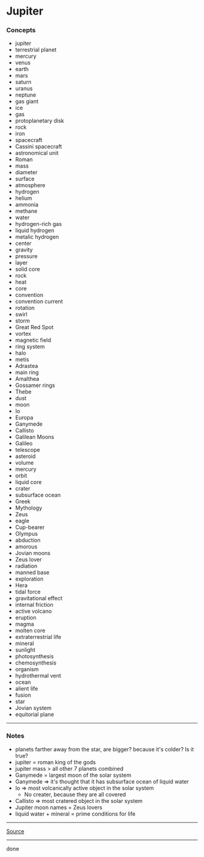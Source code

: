 # Jupiter

### Concepts

- jupiter
- terrestrial planet
- mercury
- venus
- earth
- mars
- saturn
- uranus
- neptune
- gas giant
- ice
- gas
- protoplanetary disk
- rock
- iron
- spacecraft
- Cassini spacecraft
- astronomical unit
- Roman
- mass
- diameter
- surface
- atmosphere
- hydrogen
- helium
- ammonia
- methane
- water
- hydrogen-rich gas
- liquid hydrogen
- metalic hydrogen
- center
- gravity
- pressure
- layer
- solid core
- rock
- heat
- core
- convention
- convention current
- rotation
- swirl
- storm
- Great Red Spot
- vortex
- magnetic field
- ring system
- halo
- metis
- Adrastea
- main ring
- Amalthea
- Gossamer rings
- Thebe
- dust
- moon
- Io
- Europa
- Ganymede
- Callisto
- Galilean Moons
- Galileo
- telescope
- asteroid
- volume
- mercury
- orbit
- liquid core
- crater
- subsurface ocean
- Greek
- Mythology
- Zeus
- eagle
- Cup-bearer
- Olympus
- abduction
- amorous
- Jovian moons
- Zeus lover
- radiation
- manned base
- exploration
- Hera
- tidal force
- gravitational effect
- internal friction
- active volcano
- eruption
- magma
- molten core
- extraterrestrial life
- mineral
- sunlight
- photosynthesis
- chemosynthesis
- organism
- hydrothermal vent
- ocean
- alient life
- fusion
- star
- Jovian system
- equitorial plane

---

### Notes

- planets farther away from the star, are bigger? because it's colder? Is it true?
- jupiter = roman king of the gods
- jupiter mass > all other 7 planets combined
- Ganymede = largest moon of the solar system
- Ganymede => it's thought that it has subsurface ocean of liquid water
- Io => most volcanically active object in the solar system
    - No creater, because they are all covered
- Callisto => most cratered object in the solar system
- Jupiter moon names = Zeus lovers
- liquid water + mineral = prime conditions for life

---

[Source](https://youtu.be/p-Tz3N7jN98)

---

done